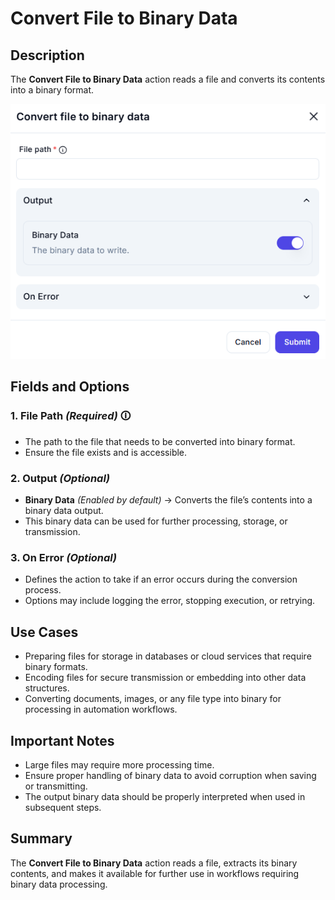 # Convert File to Binary Data

## Description

The **Convert File to Binary Data** action reads a file and converts its contents into a binary format.

![Convert File to Binary Data UI](convert-file-to-binary-data.png)

## Fields and Options  

### **1. File Path** *(Required)* 🛈

- The path to the file that needs to be converted into binary format.
- Ensure the file exists and is accessible.

### **2. Output** *(Optional)*

- **Binary Data** *(Enabled by default)* → Converts the file’s contents into a binary data output.
- This binary data can be used for further processing, storage, or transmission.

### **3. On Error** *(Optional)*

- Defines the action to take if an error occurs during the conversion process.
- Options may include logging the error, stopping execution, or retrying.

## Use Cases

- Preparing files for storage in databases or cloud services that require binary formats.
- Encoding files for secure transmission or embedding into other data structures.
- Converting documents, images, or any file type into binary for processing in automation workflows.

## Important Notes

- Large files may require more processing time.
- Ensure proper handling of binary data to avoid corruption when saving or transmitting.
- The output binary data should be properly interpreted when used in subsequent steps.

## Summary

The **Convert File to Binary Data** action reads a file, extracts its binary contents, and makes it available for further use in workflows requiring binary data processing.
